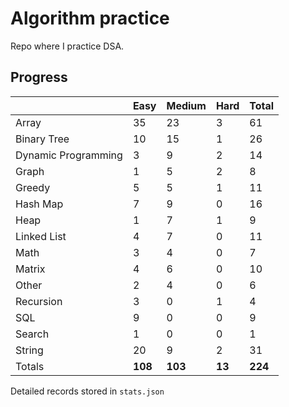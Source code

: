 # Algorithm practice

Repo where I practice DSA.

<!-- https://leetcode.com/l-ohman/ -->
<!-- todo: display the json data in some online visualization. -->

## Progress

<!-- scriptdivider -->
<!-- {'python': 173, 'javascript': 49, 'both': 7} -->

| |Easy|Medium|Hard|Total|
|-|-|-|-|-|
|Array|35|23|3|61|
|Binary Tree|10|15|1|26|
|Dynamic Programming|3|9|2|14|
|Graph|1|5|2|8|
|Greedy|5|5|1|11|
|Hash Map|7|9|0|16|
|Heap|1|7|1|9|
|Linked List|4|7|0|11|
|Math|3|4|0|7|
|Matrix|4|6|0|10|
|Other|2|4|0|6|
|Recursion|3|0|1|4|
|SQL|9|0|0|9|
|Search|1|0|0|1|
|String|20|9|2|31|
|Totals|**108**|**103**|**13**|**224**|
<!-- scriptdivider -->

Detailed records stored in `stats.json`

